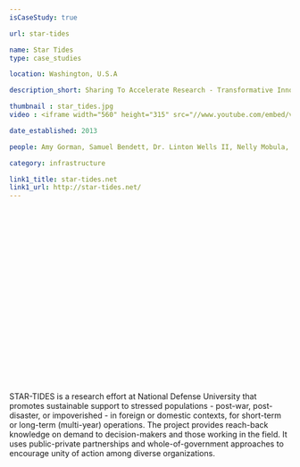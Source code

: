 ```yaml
---
isCaseStudy: true

url: star-tides

name: Star Tides
type: case_studies

location: Washington, U.S.A

description_short: Sharing To Accelerate Research - Transformative Innovation for Development and Emergency Support

thumbnail : star_tides.jpg
video : <iframe width="560" height="315" src="//www.youtube.com/embed/vOwlCm4Z0qg" frameborder="0" allowfullscreen></iframe>

date_established: 2013

people: Amy Gorman, Samuel Bendett, Dr. Linton Wells II, Nelly Mobula, LouElin Dwyer, David Becker, Andrew Mascelli

category: infrastructure 

link1_title: star-tides.net
link1_url: http://star-tides.net/
---
```


<iframe width="560" height="315" src="" frameborder="0" allowfullscreen></iframe>

STAR-TIDES is a research effort at National Defense University that promotes sustainable support to stressed populations - post-war, post-disaster, or impoverished - in foreign or domestic contexts, for short-term or long-term (multi-year) operations. The project provides reach-back knowledge on demand to decision-makers and those working in the field. It uses public-private partnerships and whole-of-government approaches to encourage unity of action among diverse organizations.